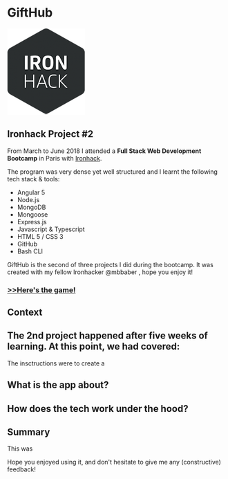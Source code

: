 # Gi**f**tHub

![Ironhack logo](./public/images/ironhack-logo.png)
## Ironhack Project #2
From March to June 2018 I attended a **Full Stack Web Development Bootcamp** in Paris with [Ironhack](http://www.ironhack.com/en).

The program was very dense yet well structured and I learnt the following tech stack & tools:
- Angular 5
- Node.js
- MongoDB
- Mongoose
- Express.js
- Javascript & Typescript
- HTML 5 / CSS 3
- GitHub
- Bash CLI

GiftHub is the second of three projects I did during the bootcamp. It was created with my fellow Ironhacker @mbbaber , hope you enjoy it!

### [>>Here's the game!](https://lucasm-git.github.io/duri-the-dwarf/)


## Context
The 2nd project happened after five weeks of learning. At this point, we had covered:
- 

The insctructions were to create a

## What is the app about?



## How does the tech work under the hood?


## Summary
This was 

Hope you enjoyed using it, and don't hesitate to give me any (constructive) feedback!

